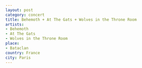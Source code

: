 ```yaml
---
layout: post
category: concert
title: Behemoth + At The Gats + Wolves in the Throne Room
artists: 
- Behemoth
- At The Gats
- Wolves in the Throne Room
place: 
- Bataclan
country: France
city: Paris
---
```


